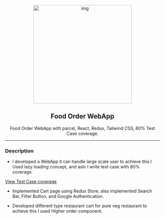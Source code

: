 <div align="center" >

<img alt="img" height="320px" width="" src="https://i0.wp.com/lastmilelogisticsops.com/wp-content/uploads/2021/06/restaurant-mobile-app-main-725x384-1.jpeg?fit=725%2C384&ssl=1" />
<h2>Food Order WebApp</h2>
<p>Food Order WebApp with parcel, React, Redux, Tailwind CSS, 80% Test Case coverage.</p>
<hr/>
</div>

### Description

- I developed a WebApp it can handle large scale user to achieve this I Used lazy loading concept, and aslo I write test case with 80% coverage.

<a href="file:///home/subha/Code/Project/Food%20Order%20WebApp/Dev/coverage/lcov-report/pages/index.html" >View Test Case coverage </a>

- Implemented Cart page using Redux Store, also implemented Search Bar, Filter Button, and Google Authentication.

- Developed different type restaurant cart for pure veg restaurant to achieve this I used Higher order component.
